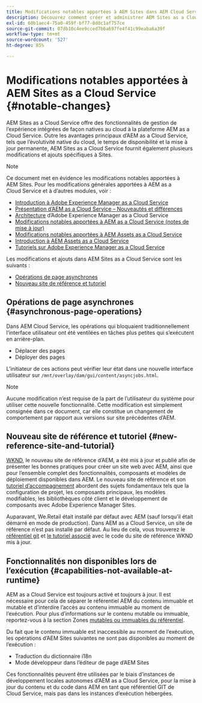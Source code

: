 ```yaml
---
title: Modifications notables apportées à AEM Sites dans AEM Cloud Service
description: Découvrez comment créer et administrer AEM Sites as a Cloud Service ainsi que les modifications notables apportées à AEM Sites dans AEM Cloud Service.
exl-id: 60b1aec4-75a0-459f-bf77-8d8c1af757ce
source-git-commit: 07db10c4ee9cced7b6a697fe4f41c99eaba6a39f
workflow-type: tm+mt
source-wordcount: '527'
ht-degree: 85%

---
```



# Modifications notables apportées à AEM Sites as a Cloud Service {#notable-changes}

AEM Sites as a Cloud Service offre des fonctionnalités de gestion de l’expérience intégrées de façon natives au cloud à la plateforme AEM as a Cloud Service. Outre les avantages principaux d’AEM as a Cloud Service, tels que l’évolutivité native du cloud, le temps de disponibilité et la mise à jour permanente, AEM Sites as a Cloud Service fournit également plusieurs modifications et ajouts spécifiques à Sites.

>[!NOTE]
>Ce document met en évidence les modifications notables apportées à AEM Sites. Pour les modifications générales apportées à AEM as a Cloud Service et à d’autres modules, voir :
>
>* [Introduction à Adobe Experience Manager as a Cloud Service](/help/overview/introduction.md)
>* [Présentation d’AEM as a Cloud Service – Nouveautés et différences](/help/overview/what-is-new-and-different.md)
>* [Architecture](/help/overview/architecture.md) d’Adobe Experience Manager as a Cloud Service
>* [Modifications notables apportées à AEM as a Cloud Service (notes de mise à jour)](/help/release-notes/aem-cloud-changes.md)
>* [Modifications notables apportées à AEM Assets as a Cloud Service](/help/assets/assets-cloud-changes.md)
>* [Introduction à AEM Assets as a Cloud Service](/help/assets/overview.md)
>* [Tutoriels sur Adobe Experience Manager as a Cloud Service](https://experienceleague.adobe.com/docs/experience-manager-learn/cloud-service/overview.html?lang=fr)

Les modifications et ajouts dans AEM Sites as a Cloud Service sont les suivants :

* [Opérations de page asynchrones](#asynchronous-page-operations)
* [Nouveau site de référence et tutoriel](#new-reference-site-and-tutorial)

## Opérations de page asynchrones {#asynchronous-page-operations}

Dans AEM Cloud Service, les opérations qui bloquaient traditionnellement l’interface utilisateur ont été ventilées en tâches plus petites qui s’exécutent en arrière-plan.

* Déplacer des pages
* Déployer des pages

L’initiateur de ces actions peut vérifier leur état dans une nouvelle interface utilisateur sur `/mnt/overlay/dam/gui/content/asyncjobs.html`.

>[!NOTE]
>
>Aucune modification n’est requise de la part de l’utilisateur du système pour utiliser cette nouvelle fonctionnalité. Cette modification est simplement consignée dans ce document, car elle constitue un changement de comportement par rapport aux versions sur site précédentes d’AEM.

## Nouveau site de référence et tutoriel {#new-reference-site-and-tutorial}

[WKND](https://wknd.site/), le nouveau site de référence d’AEM, a été mis à jour et publié afin de présenter les bonnes pratiques pour créer un site web avec AEM, ainsi que pour l’ensemble complet des fonctionnalités, composants et modèles de déploiement disponibles dans AEM. Le nouveau site de référence et son [tutoriel d’accompagnement](https://experienceleague.adobe.com/docs/experience-manager-learn/getting-started-wknd-tutorial-develop/overview.html?lang=fr) abordent des sujets fondamentaux tels que la configuration de projet, les composants principaux, les modèles modifiables, les bibliothèques côté client et le développement de composants avec Adobe Experience Manager Sites.

Auparavant, We.Retail était installé par défaut avec AEM (sauf lorsqu’il était démarré en mode de production). Dans AEM as a Cloud Service, un site de référence n’est pas installé par défaut. Au lieu de cela, vous trouverez le [référentiel git](https://github.com/adobe/aem-guides-wknd/) et [le tutoriel associé](https://experienceleague.adobe.com/docs/experience-manager-learn/getting-started-wknd-tutorial-develop/overview.html?lang=fr) avec le code du site de référence WKND mis à jour.

## Fonctionnalités non disponibles lors de l’exécution {#capabilities-not-available-at-runtime}

AEM as a Cloud Service est toujours activé et toujours à jour. Il est nécessaire pour cela de séparer le référentiel AEM du contenu immuable et mutable et d’interdire l’accès au contenu immuable au moment de l’exécution. Pour plus d’informations sur le contenu mutable ou immuable, reportez-vous à la section Zones [mutables ou immuables du référentiel](/help/implementing/developing/introduction/aem-project-content-package-structure.md#mutable-vs-immutable).

Du fait que le contenu immuable est inaccessible au moment de l’exécution, les opérations d’AEM Sites suivantes ne sont pas disponibles au moment de l’exécution :

* Traduction du dictionnaire i18n
* Mode développeur dans l’éditeur de page d’AEM Sites

Ces fonctionnalités peuvent être utilisées par le biais d’instances de développement locales autonomes d’AEM as a Cloud Service, pour la mise à jour du contenu et du code dans AEM en tant que référentiel GIT de Cloud Service, mais pas dans les instances d’exécution hébergées.
